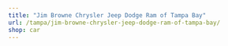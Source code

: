 ```yaml
---
title: "Jim Browne Chrysler Jeep Dodge Ram of Tampa Bay"
url: /tampa/jim-browne-chrysler-jeep-dodge-ram-of-tampa-bay/
shop: car
---
```

